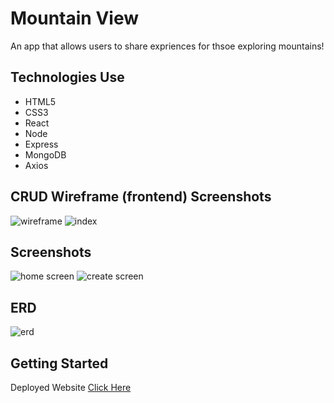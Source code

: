 # Mountain View

An app that allows users to share expriences for thsoe exploring mountains!

## Technologies Use

- HTML5
- CSS3
- React
- Node
- Express
- MongoDB
- Axios

## CRUD Wireframe (frontend) Screenshots

![wireframe](https://i.imgur.com/IlKp3kC.png)
![index](https://i.imgur.com/g17BwQT.png)


## Screenshots

![home screen](https://i.imgur.com/q60GwvM.png)
![create screen](https://i.imgur.com/cj9D1YO.png)

## ERD
![erd](https://i.imgur.com/YDHGQbV.png)

## Getting Started
Deployed Website
[Click Here](https://determined-lamport-818066.netlify.app/)
